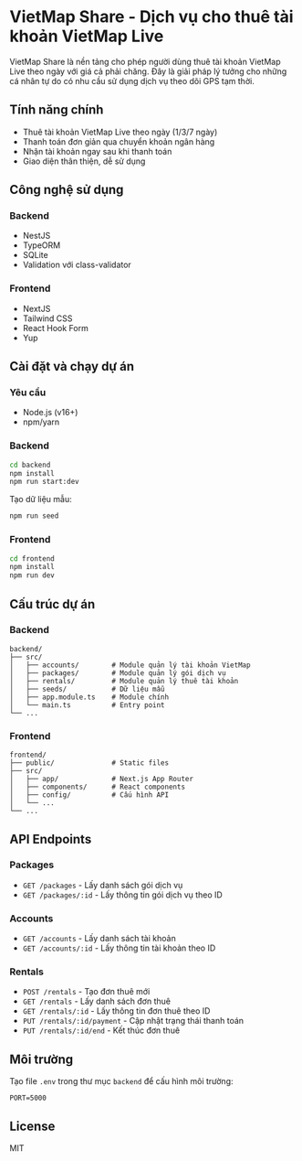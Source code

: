 # VietMap Share - Dịch vụ cho thuê tài khoản VietMap Live

VietMap Share là nền tảng cho phép người dùng thuê tài khoản VietMap Live theo ngày với giá cả phải chăng. Đây là giải pháp lý tưởng cho những cá nhân tự do có nhu cầu sử dụng dịch vụ theo dõi GPS tạm thời.

## Tính năng chính

- Thuê tài khoản VietMap Live theo ngày (1/3/7 ngày)
- Thanh toán đơn giản qua chuyển khoản ngân hàng
- Nhận tài khoản ngay sau khi thanh toán
- Giao diện thân thiện, dễ sử dụng

## Công nghệ sử dụng

### Backend
- NestJS
- TypeORM
- SQLite
- Validation với class-validator

### Frontend
- NextJS
- Tailwind CSS
- React Hook Form
- Yup

## Cài đặt và chạy dự án

### Yêu cầu
- Node.js (v16+)
- npm/yarn

### Backend
```bash
cd backend
npm install
npm run start:dev
```

Tạo dữ liệu mẫu:
```bash
npm run seed
```

### Frontend
```bash
cd frontend
npm install
npm run dev
```

## Cấu trúc dự án

### Backend
```
backend/
├── src/
│   ├── accounts/        # Module quản lý tài khoản VietMap
│   ├── packages/        # Module quản lý gói dịch vụ
│   ├── rentals/         # Module quản lý thuê tài khoản
│   ├── seeds/           # Dữ liệu mẫu
│   ├── app.module.ts    # Module chính
│   └── main.ts          # Entry point
└── ...
```

### Frontend
```
frontend/
├── public/              # Static files
├── src/
│   ├── app/             # Next.js App Router
│   ├── components/      # React components
│   ├── config/          # Cấu hình API
│   └── ...
└── ...
```

## API Endpoints

### Packages
- `GET /packages` - Lấy danh sách gói dịch vụ
- `GET /packages/:id` - Lấy thông tin gói dịch vụ theo ID

### Accounts
- `GET /accounts` - Lấy danh sách tài khoản
- `GET /accounts/:id` - Lấy thông tin tài khoản theo ID

### Rentals
- `POST /rentals` - Tạo đơn thuê mới
- `GET /rentals` - Lấy danh sách đơn thuê
- `GET /rentals/:id` - Lấy thông tin đơn thuê theo ID
- `PUT /rentals/:id/payment` - Cập nhật trạng thái thanh toán
- `PUT /rentals/:id/end` - Kết thúc đơn thuê

## Môi trường

Tạo file `.env` trong thư mục `backend` để cấu hình môi trường:

```
PORT=5000
```

## License

MIT 